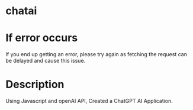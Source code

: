 # chatai
# If error occurs
If you end up getting an error, please try again as fetching the request can be delayed and cause this issue.

# Description

Using Javascript and openAI API, Created a ChatGPT AI Application.

